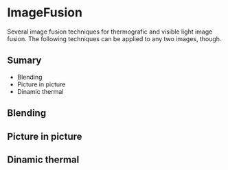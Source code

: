 # ImageFusion
Several image fusion techniques for thermografic and visible light image fusion. The following techniques can be applied to any two images, though.

## Sumary
- Blending
- Picture in picture
- Dinamic thermal

## Blending

## Picture in picture

## Dinamic thermal

